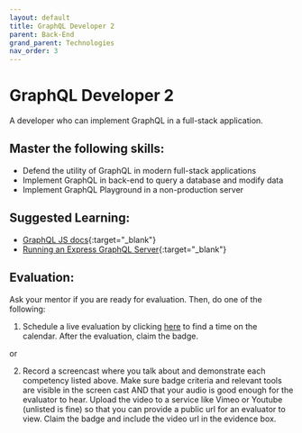 ```yaml
---
layout: default
title: GraphQL Developer 2
parent: Back-End
grand_parent: Technologies
nav_order: 3
---
```

# GraphQL Developer 2

A developer who can implement GraphQL in a full-stack application.

## Master the following skills:

- Defend the utility of GraphQL in modern full-stack applications
- Implement GraphQL in back-end to query a database and modify data
- Implement GraphQL Playground in a non-production server

## Suggested Learning:

- [GraphQL JS docs](https://graphql.org/graphql-js/){:target="\_blank"}
- [Running an Express GraphQL Server](https://graphql.org/graphql-js/running-an-express-graphql-server/){:target="\_blank"}

## Evaluation:

Ask your mentor if you are ready for evaluation. Then, do one of the following:

1. Schedule a live evaluation by clicking [here](https://api.logro.io/widget/appointment/codex-evals/full-stack) to find a time on the calendar. After the evaluation, claim the badge.

or

2. Record a screencast where you talk about and demonstrate each competency listed above. Make sure badge criteria and relevant tools are visible in the screen cast AND that your audio is good enough for the evaluator to hear. Upload the video to a service like Vimeo or Youtube (unlisted is fine) so that you can provide a public url for an evaluator to view. Claim the badge and include the video url in the evidence box.
